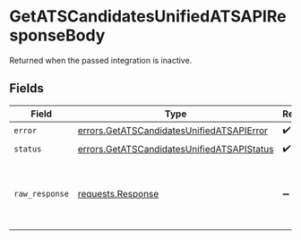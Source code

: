 # GetATSCandidatesUnifiedATSAPIResponseBody

Returned when the passed integration is inactive.


## Fields

| Field                                                                                                    | Type                                                                                                     | Required                                                                                                 | Description                                                                                              |
| -------------------------------------------------------------------------------------------------------- | -------------------------------------------------------------------------------------------------------- | -------------------------------------------------------------------------------------------------------- | -------------------------------------------------------------------------------------------------------- |
| `error`                                                                                                  | [errors.GetATSCandidatesUnifiedATSAPIError](../../models/errors/getatscandidatesunifiedatsapierror.md)   | :heavy_check_mark:                                                                                       | N/A                                                                                                      |
| `status`                                                                                                 | [errors.GetATSCandidatesUnifiedATSAPIStatus](../../models/errors/getatscandidatesunifiedatsapistatus.md) | :heavy_check_mark:                                                                                       | N/A                                                                                                      |
| `raw_response`                                                                                           | [requests.Response](https://requests.readthedocs.io/en/latest/api/#requests.Response)                    | :heavy_minus_sign:                                                                                       | Raw HTTP response; suitable for custom response parsing                                                  |